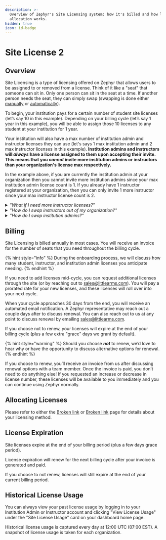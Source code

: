 ```yaml
---
description: >-
  Overview of Zephyr's Site Licensing system: how it's billed and how license
  allocation works.
hidden: true
icon: id-badge
---
```


# Site License 2

## Overview

Site Licensing is a type of licensing offered on Zephyr that allows users to be assigned to or removed from a license. Think of it like a "seat" that someone can sit in. Only one person can sit in the seat at a time. If another person needs the seat, they can simply swap (swapping is done either [manually](broken-reference) or [automatically](broken-reference)).

To begin, your institution pays for a certain number of student site licenses (let’s say 10 in this example). Depending on your billing cycle (let’s say 1 year in this example), you will be able to assign those 10 licenses to any student at your institution for 1 year.

Your institution will also have a max number of institution admin and instructor licenses they can use (let's says 1 max institution admin and 2 max instructor licenses in this example). **Institution admins and instructors will&#x20;**_**always**_**&#x20;have a license assigned to them upon accepting their invite. This means that you&#x20;**_**cannot**_**&#x20;invite more institution admins or instructors than your organization's license max respectively.**

In the example above, if you are currently the institution admin at your organization then you cannot invite more institution admins since your max institution admin license count is 1. If you already have 1 instructor registered at your organization, then you can only invite 1 more instructor since your max instructor license count is 2.

<details>

<summary><em>"What if I need more instructor licenses?"</em></summary>

reach out to your account manager or sales@littlearms.com to request an increase to your max instructor license count.

</details>

<details>

<summary><em>"How do I swap instructors out of my organization?"</em></summary>

you need to remove the user from your organization (go to the Users table, click the cog icon in their row, and click "Remove User"). Once they are removed from your organization, an instructor license will be freed up so you may invite another instructor.

</details>

<details>

<summary><em>"How do I swap institution admins?"</em></summary>

only Zephyr Admins can remove institution admins from an organization. You need to reach out to your account manager or sales@littlearms.com to request an institution admin be removed from the organization. Either you can invite a new institution admin (if your permissions and max institution admin license count allow it) or request it with your account manager.

</details>

## Billing

Site Licensing is billed annually in most cases. You will receive an invoice for the number of seats that you need throughout the billing cycle.

{% hint style="info" %}
During the onboarding process, we will discuss how many student, instructor, and institution admin licenses you anticipate needing.
{% endhint %}

If you need to add licenses mid-cycle, you can request additional licenses through the site (or by reaching out to [sales@littlearms.com](mailto:sales@littlearms.com)). You will pay a prorated rate for your new licenses, and these licenses will roll over into your next cycle.

When your cycle approaches 30 days from the end, you will receive an automated email notification. A Zephyr representative may reach out a couple days after to discuss renewal. You can also reach out to us at any point to discuss renewal by emailing [sales@littlearms.com](mailto:sales@littlearms.com).

If you choose not to renew, your licenses will expire at the end of your billing cycle (plus a few extra "grace" days we grant by default).

{% hint style="warning" %}
Should you choose _**not**_ to renew, we’d love to hear why or have the opportunity to discuss alternative options for renewal.
{% endhint %}

If you choose to renew, you’ll receive an invoice from us after discussing renewal options with a team member. Once the invoice is paid, you don’t need to do anything else! If you requested an increase or decrease in license number, these licenses will be available to you immediately and you can continue using Zephyr normally.

## Allocating Licenses

Please refer to either the [Broken link](broken-reference "mention") or [Broken link](broken-reference "mention") page for details about your licensing method.

## License Expiration

Site licenses expire at the end of your billing period (plus a few days grace period).

License expiration will renew for the next billing cycle after your invoice is generated and paid.

If you choose to not renew, licenses will still expire at the end of your current billing period.

## Historical License Usage

You can always view your past license usage by logging in to your Institution Admin or Instructor account and clicking "View License Usage" under the "Site License Usage" card on your dashboard home page.

Historical license usage is captured every day at 12:00 UTC (07:00 EST). A snapshot of license usage is taken for each organization.



